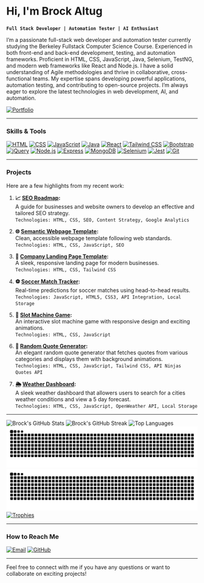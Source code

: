 # Hi, I'm Brock Altug

**`Full Stack Developer | Automation Tester | AI Enthusiast`**

I’m a passionate full-stack web developer and automation tester currently studying the Berkeley Fullstack Computer Science Course. Experienced in both front-end and back-end development, testing, and automation frameworks. Proficient in HTML, CSS, JavaScript, Java, Selenium, TestNG, and modern web frameworks like React and Node.js. I have a solid understanding of Agile methodologies and thrive in collaborative, cross-functional teams. My expertise spans developing powerful applications, automation testing, and contributing to open-source projects. I’m always eager to explore the latest technologies in web development, AI, and automation.

[![Portfolio](https://img.shields.io/badge/View%20Portfolio-FF5733?style=for-the-badge&logo=About.me&logoColor=white)](https://brockaltug.github.io/my-portfolio/)

---

### Skills & Tools

[![HTML](https://skillicons.dev/icons?i=html)](https://developer.mozilla.org/en-US/docs/Web/HTML)
[![CSS](https://skillicons.dev/icons?i=css)](https://developer.mozilla.org/en-US/docs/Web/CSS)
[![JavaScript](https://skillicons.dev/icons?i=js)](https://developer.mozilla.org/en-US/docs/Web/JavaScript)
[![Java](https://skillicons.dev/icons?i=java)](https://www.java.com/)
[![React](https://skillicons.dev/icons?i=react)](https://reactjs.org/)
[![Tailwind CSS](https://skillicons.dev/icons?i=tailwind)](https://tailwindcss.com/)
[![Bootstrap](https://skillicons.dev/icons?i=bootstrap)](https://getbootstrap.com/)
[![jQuery](https://skillicons.dev/icons?i=jquery)](https://jquery.com/)
[![Node.js](https://skillicons.dev/icons?i=nodejs)](https://nodejs.org/)
[![Express](https://skillicons.dev/icons?i=express)](https://expressjs.com/)
[![MongoDB](https://skillicons.dev/icons?i=mongodb)](https://www.mongodb.com/)
[![Selenium](https://skillicons.dev/icons?i=selenium)](https://www.selenium.dev/)
[![Jest](https://skillicons.dev/icons?i=jest)](https://jestjs.io/)
[![Git](https://skillicons.dev/icons?i=git)](https://git-scm.com/)

---

### Projects

Here are a few highlights from my recent work:

1. **📈 [SEO Roadmap](https://brockaltug.github.io/seo-roadmap/):**  
   A guide for businesses and website owners to develop an effective and tailored SEO strategy.  
   `Technologies: HTML, CSS, SEO, Content Strategy, Google Analytics`

2. **🌐 [Semantic Webpage Template](https://brockaltug.github.io/semantic-webpage-template/):**  
   Clean, accessible webpage template following web standards.  
   `Technologies: HTML, CSS, JavaScript, SEO`

3. **🏢 [Company Landing Page Template](https://brockaltug.github.io/company-landing-page/):**  
   A sleek, responsive landing page for modern businesses.  
   `Technologies: HTML, CSS, Tailwind CSS`

4. **⚽ [Soccer Match Tracker](https://brockaltug.github.io/soccer-predictions/):**  
   Real-time predictions for soccer matches using head-to-head results.  
  `Technologies: JavaScript, HTML5, CSS3, API Integration, Local Storage`

5. **🎰 [Slot Machine Game](https://brockaltug.github.io/slot-machine/):**  
   An interactive slot machine game with responsive design and exciting animations.  
   `Technologies: HTML, CSS, JavaScript`

6. **💭 [Random Quote Generator](https://brockaltug.github.io/random-quote-generator/):**  
   An elegant random quote generator that fetches quotes from various categories and displays them with background animations.  
   `Technologies: HTML, CSS, JavaScript, Tailwind CSS, API Ninjas Quotes API`

7. **🌦️ [Weather Dashboard](https://brockaltug.github.io/weather-dashboard/):**  
   A sleek weather dashboard that allowers users to search for a cities weather conditions and view a 5 day forecast.  
   `Technologies: HTML, CSS, JavaScript, OpenWeather API, Local Storage`

---

![Brock's GitHub Stats](https://github-readme-stats.vercel.app/api?username=brockaltug&show_icons=true&theme=radical)
![Brock's GitHub Streak](https://streak-stats.demolab.com?user=brockaltug&theme=radical)
![Top Languages](https://github-readme-stats.vercel.app/api/top-langs/?username=brockaltug&layout=compact&theme=radical)
<img src="https://raw.githubusercontent.com/shahradelahi/shahradelahi/output/github-contribution-grid-snake-dark.svg#gh-dark-mode-only" alt="GitHub contribution grid snake animation" />
<img src="https://raw.githubusercontent.com/shahradelahi/shahradelahi/output/github-contribution-grid-snake.svg#gh-light-mode-only" alt="GitHub contribution grid snake animation" />
[![Trophies](https://github-profile-trophy.vercel.app/?username=brockaltug&theme=radical&margin-w=15&margin-h=15)](https://github.com/ryo-ma/github-profile-trophy)

---

### How to Reach Me

[![Email](https://img.shields.io/badge/Email-D14836?style=flat&logo=gmail&logoColor=white)](mailto:brock.altug99@gmail.com)
[![GitHub](https://img.shields.io/badge/GitHub-181717?style=flat&logo=github&logoColor=white)](https://github.com/brockaltug)

---

Feel free to connect with me if you have any questions or want to collaborate on exciting projects!
